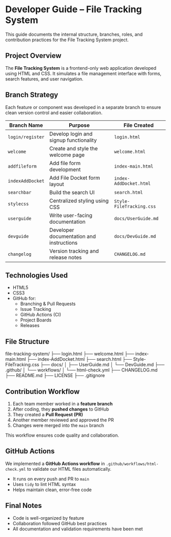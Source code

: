 # Developer Guide – File Tracking System

This guide documents the internal structure, branches, roles, and contribution practices for the File Tracking System project.


## Project Overview

The **File Tracking System** is a frontend-only web application developed using HTML and CSS. It simulates a file management interface with forms, search features, and user navigation.


## Branch Strategy

Each feature or component was developed in a separate branch to ensure clean version control and easier collaboration.

| Branch Name        | Purpose                                 | File Created                         |
|--------------------|------------------------------------------|--------------------------------------|
| `login/register`   | Develop login and signup functionality   | `login.html`                         |
| `welcome`          | Create and style the welcome page        | `welcome.html`                       |
| `addfileform`      | Add file form development                | `index-main.html`                    |
| `indexAddDocket`   | Add File Docket form layout              | `index-AddDocket.html`               |
| `searchbar`        | Build the search UI                      | `search.html`                        |
| `stylecss`         | Centralized styling using CSS            | `Style-FileTracking.css`             |
| `userguide`        | Write user-facing documentation          | `docs/UserGuide.md`                  |
| `devguide`         | Developer documentation and instructions | `docs/DevGuide.md`                   |
| `changelog`        | Version tracking and release notes       | `CHANGELOG.md`                       |


## Technologies Used

- HTML5
- CSS3
- GitHub for:
  - Branching & Pull Requests
  - Issue Tracking
  - GitHub Actions (CI)
  - Project Boards
  - Releases


## File Structure

file-tracking-system/
├── login.html
├── welcome.html
├── index-main.html
├── index-AddDocket.html
├── search.html
├── Style-FileTracking.css
├── docs/
│ ├── UserGuide.md
│ └── DevGuide.md
├── .github/
│ └── workflows/
│ └── html-check.yml
├── CHANGELOG.md
├── README.md
├── LICENSE
├── .gitignore



## Contribution Workflow

1. Each team member worked in a **feature branch**
2. After coding, they **pushed changes** to GitHub
3. They created a **Pull Request (PR)**
4. Another member reviewed and approved the PR
5. Changes were merged into the `main` branch

This workflow ensures code quality and collaboration.


## GitHub Actions

We implemented a **GitHub Actions workflow** in `.github/workflows/html-check.yml` to validate our HTML files automatically.

- It runs on every push and PR to `main`
- Uses `tidy` to lint HTML syntax
- Helps maintain clean, error-free code


## Final Notes

- Code is well-organized by feature
- Collaboration followed GitHub best practices
- All documentation and validation requirements have been met

